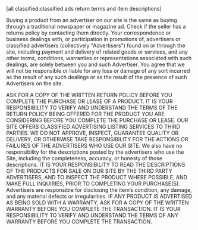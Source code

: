 [all classified:classified ads return terms and item descriptions]

Buying a product from an advertiser on our site is the same as buying through a traditional newspaper or magazine ad. Check if the seller has a returns policy by contacting them directly.  Your correspondence or business dealings with, or participation in promotions of, advertisers or classified advertisers (collectively "Advertisers") found on or through the site, including payment and delivery of related goods or services, and any other terms, conditions, warranties or representations associated with such dealings, are solely between you and such Advertiser. You agree that we will not be responsible or liable for any loss or damage of any sort incurred as the result of any such dealings or as the result of the presence of such Advertisers on the site.

ASK FOR A COPY OF THE WRITTEN RETURN POLICY BEFORE YOU COMPLETE THE PURCHASE OR LEASE OF A PRODUCT. IT IS YOUR RESPONSIBILITY TO VERIFY AND UNDERSTAND THE TERMS OF THE RETURN POLICY BEING OFFERED FOR THE PRODUCT YOU ARE CONSIDERING BEFORE YOU COMPLETE THE PURCHASE OR LEASE.  OUR SITE OFFERS CLASSIFIED ADVERTISING LISTING SERVICES TO THIRD PARTIES.  WE DO NOT APPROVE, INSPECT, GUARANTEE QUALITY OR DELIVERY, OR OTHERWISE TAKE RESPONSIBILITY FOR THE ACTIONS OR FAILURES OF THE ADVERTISERS WHO USE OUR SITE.
We also have no responsibility for the descriptions posted by the advertisers who use the Site, including the completeness, accuracy, or honesty of those descriptions.  IT IS YOUR RESPONSIBILITY TO READ THE DESCRIPTIONS OF THE PRODUCTS FOR SALE ON OUR SITE BY THE THIRD PARTY ADVERTISERS, AND TO INSPECT THE PRODUCT WHERE POSSIBLE, AND MAKE FULL INQUIRIES, PRIOR TO COMPLETING YOUR PURCHASE(S).  Advertisers are responsible for disclosing the item’s condition, any damage, and any material defects or irregularities. IF ANY PRODUCT IS ADVERTISED AS BEING SOLD WITH A WARRANTY, ASK FOR A COPY OF THE WRITTEN WARRANTY BEFORE YOU COMPLETE THE TRANSACTION. IT IS YOUR RESPONSIBILITY TO VERIFY AND UNDERSTAND THE TERMS OF ANY WARRANTY BEFORE YOU COMPLETE THE TRANSACTION.